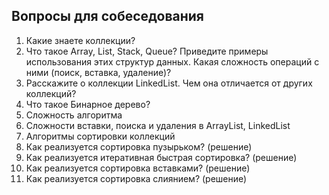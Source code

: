 ## Вопросы для собеседования

1. Какие знаете коллекции?
2. Что такое Array, List, Stack, Queue? Приведите примеры использования этих структур данных. Какая сложность операций с ними (поиск, вставка, удаление)?
3. Расскажите о коллекции LinkedList. Чем она отличается от других коллекций?
4. Что такое Бинарное дерево?
5. Сложность алгоритма
6. Сложности вставки, поиска и удаления в ArrayList, LinkedList
7. Алгоритмы сортировки коллекций
8. Как реализуется сортировка пузырьком? (решение)
9. Как реализуется итеративная быстрая сортировка? (решение)
10. Как реализуется сортировка вставками? (решение)
11. Как реализуется сортировка слиянием? (решение)

